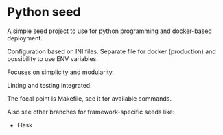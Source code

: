 # Python seed

A simple seed project to use for python programming and docker-based deployment.

Configuration based on INI files. Separate file for docker (production) and possibility to use ENV variables.

Focuses on simplicity and modularity.

Linting and testing integrated.

The focal point is Makefile, see it for available commands.

Also see other branches for framework-specific seeds like:
- Flask
